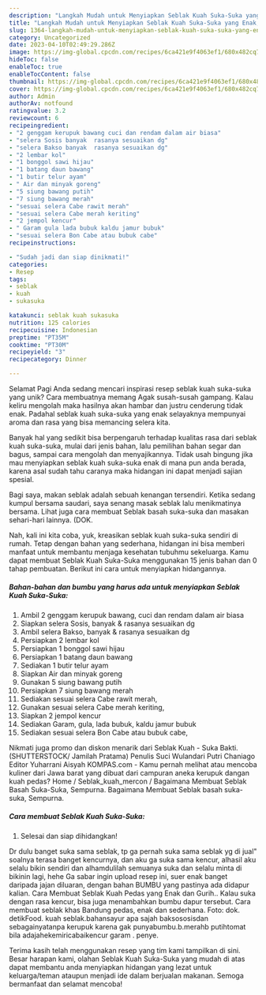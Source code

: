 ```yaml
---
description: "Langkah Mudah untuk Menyiapkan Seblak Kuah Suka-Suka yang Enak, Enak"
title: "Langkah Mudah untuk Menyiapkan Seblak Kuah Suka-Suka yang Enak, Enak"
slug: 1364-langkah-mudah-untuk-menyiapkan-seblak-kuah-suka-suka-yang-enak-enak
category: Uncategorized
date: 2023-04-10T02:49:29.286Z
image: https://img-global.cpcdn.com/recipes/6ca421e9f4063ef1/680x482cq70/seblak-kuah-suka-suka-foto-resep-utama.jpg
hideToc: false
enableToc: true
enableTocContent: false
thumbnail: https://img-global.cpcdn.com/recipes/6ca421e9f4063ef1/680x482cq70/seblak-kuah-suka-suka-foto-resep-utama.jpg
cover: https://img-global.cpcdn.com/recipes/6ca421e9f4063ef1/680x482cq70/seblak-kuah-suka-suka-foto-resep-utama.jpg
author: Admin
authorAv: notfound
ratingvalue: 3.2
reviewcount: 6
recipeingredient:
- "2 genggam kerupuk bawang cuci dan rendam dalam air biasa"
- "selera Sosis banyak  rasanya sesuaikan dg"
- "selera Bakso banyak  rasanya sesuaikan dg"
- "2 lembar kol"
- "1 bonggol sawi hijau"
- "1 batang daun bawang"
- "1 butir telur ayam"
- " Air dan minyak goreng"
- "5 siung bawang putih"
- "7 siung bawang merah"
- "sesuai selera Cabe rawit merah"
- "sesuai selera Cabe merah keriting"
- "2 jempol kencur"
- " Garam gula lada bubuk kaldu jamur bubuk"
- "sesuai selera Bon Cabe atau bubuk cabe"
recipeinstructions:

- "Sudah jadi dan siap dinikmati!"
categories:
- Resep
tags:
- seblak
- kuah
- sukasuka

katakunci: seblak kuah sukasuka 
nutrition: 125 calories
recipecuisine: Indonesian
preptime: "PT35M"
cooktime: "PT30M"
recipeyield: "3"
recipecategory: Dinner

---
```



Selamat Pagi Anda sedang mencari inspirasi resep seblak kuah suka-suka yang unik? Cara membuatnya memang Agak susah-susah gampang. Kalau keliru mengolah maka hasilnya akan hambar dan justru cenderung tidak enak. Padahal seblak kuah suka-suka yang enak selayaknya mempunyai aroma dan rasa yang bisa memancing selera kita.


Banyak hal yang sedikit bisa berpengaruh terhadap kualitas rasa dari seblak kuah suka-suka, mulai dari jenis bahan, lalu pemilihan bahan segar dan bagus, sampai cara mengolah dan menyajikannya. Tidak usah bingung jika mau menyiapkan seblak kuah suka-suka enak di mana pun anda berada, karena asal sudah tahu caranya maka hidangan ini dapat menjadi sajian spesial.

Bagi saya, makan seblak adalah sebuah kenangan tersendiri. Ketika sedang kumpul bersama saudari, saya senang masak seblak lalu menikmatinya bersama. Lihat juga cara membuat Seblak basah suka-suka dan masakan sehari-hari lainnya. (DOK.


Nah, kali ini kita coba, yuk, kreasikan seblak kuah suka-suka sendiri di rumah. Tetap dengan bahan yang sederhana, hidangan ini bisa memberi manfaat untuk membantu menjaga kesehatan tubuhmu sekeluarga. Kamu dapat membuat Seblak Kuah Suka-Suka menggunakan 15 jenis bahan dan 0 tahap pembuatan. Berikut ini cara untuk menyiapkan hidangannya.

<!--inarticleads1-->

##### Bahan-bahan dan bumbu yang harus ada untuk menyiapkan Seblak Kuah Suka-Suka:

1. Ambil 2 genggam kerupuk bawang, cuci dan rendam dalam air biasa
1. Siapkan selera Sosis, banyak &amp; rasanya sesuaikan dg
1. Ambil selera Bakso, banyak &amp; rasanya sesuaikan dg
1. Persiapkan 2 lembar kol
1. Persiapkan 1 bonggol sawi hijau
1. Persiapkan 1 batang daun bawang
1. Sediakan 1 butir telur ayam
1. Siapkan  Air dan minyak goreng
1. Gunakan 5 siung bawang putih
1. Persiapkan 7 siung bawang merah
1. Sediakan sesuai selera Cabe rawit merah,
1. Gunakan sesuai selera Cabe merah keriting,
1. Siapkan 2 jempol kencur
1. Sediakan  Garam, gula, lada bubuk, kaldu jamur bubuk
1. Sediakan sesuai selera Bon Cabe atau bubuk cabe,


Nikmati juga promo dan diskon menarik dari Seblak Kuah - Suka Bakti. (SHUTTERSTOCK/ Jamilah Pratama) Penulis Suci Wulandari Putri Chaniago Editor Yuharrani Aisyah KOMPAS.com - Kamu pernah melihat atau mencoba kuliner dari Jawa barat yang dibuat dari campuran aneka kerupuk dangan kuah pedas? Home / Seblak_kuah_mercon / Bagaimana Membuat Seblak Basah Suka-Suka, Sempurna. Bagaimana Membuat Seblak basah suka-suka, Sempurna. 

<!--inarticleads2-->

##### Cara membuat Seblak Kuah Suka-Suka:


1. Selesai dan siap dihidangkan!

Dr dulu banget suka sama seblak, tp ga pernah suka sama seblak yg di jual&#34; soalnya terasa banget kencurnya, dan aku ga suka sama kencur, alhasil aku selalu bikin sendiri dan alhamdulilah semuanya suka dan selalu minta di bikinin lagi, hehe Ga sabar ingin upload resep ini, suer enak banget daripada jajan diluaran, dengan bahan BUMBU yang pastinya ada didapur kalian. Cara Membuat Seblak Kuah Pedas yang Enak dan Gurih.. Kalau suka dengan rasa kencur, bisa juga menambahkan bumbu dapur tersebut. Cara membuat seblak khas Bandung pedas, enak dan sederhana. Foto: dok. detikFood. kuah seblak.bahansayur apa sajah baksososisdan sebagainyatanpa kerupuk karena gak punyabumbu.b.merahb putihtomat bila adajahekemiricabaikencur garam . penye. 

Terima kasih telah menggunakan resep yang tim kami tampilkan di sini. Besar harapan kami, olahan Seblak Kuah Suka-Suka yang mudah di atas dapat membantu anda menyiapkan hidangan yang lezat untuk keluarga/teman ataupun menjadi ide dalam berjualan makanan. Semoga bermanfaat dan selamat mencoba!

